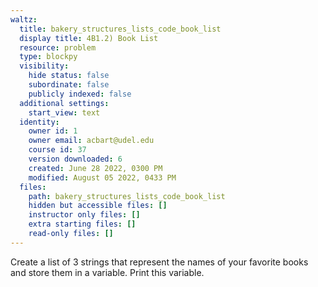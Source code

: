 ```yaml
---
waltz:
  title: bakery_structures_lists_code_book_list
  display title: 4B1.2) Book List
  resource: problem
  type: blockpy
  visibility:
    hide status: false
    subordinate: false
    publicly indexed: false
  additional settings:
    start_view: text
  identity:
    owner id: 1
    owner email: acbart@udel.edu
    course id: 37
    version downloaded: 6
    created: June 28 2022, 0300 PM
    modified: August 05 2022, 0433 PM
  files:
    path: bakery_structures_lists_code_book_list
    hidden but accessible files: []
    instructor only files: []
    extra starting files: []
    read-only files: []
---
```

Create a list of 3 strings that represent the names of your favorite books and store them in a variable. Print this variable.